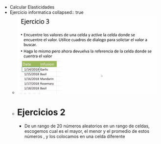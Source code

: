 - Calcular Elasticidades
- Ejercicio informatica
  collapsed:: true
	- ![image.png](../assets/image_1642033344719_0.png)
	- # Ejercicios 2
		- De un rango de 20 números aleatorios  en un rango de celdas, escogemos cual es  el mayor,  el menor y el promedio de estos números , y los colocamos en una celda diferente